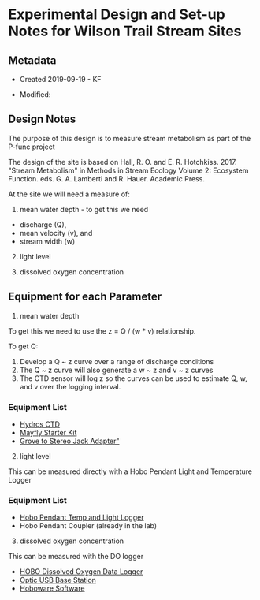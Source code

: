 # Experimental Design and Set-up Notes for Wilson Trail Stream Sites

## Metadata

* Created 2019-09-19 - KF

* Modified:

## Design Notes

The purpose of this design is to measure stream metabolism as part of the P-func project

The design of the site is based on Hall, R. O. and E. R. Hotchkiss. 2017. "Stream Metabolism" in Methods in Stream Ecology Volume 2: Ecosystem Function. eds. G. A. Lamberti and R. Hauer. Academic Press.

At the site we will need a measure of:

1. mean water depth - to get this we need 
  * discharge (Q), 
  * mean velocity (v), and 
  * stream width (w)

2. light level

3. dissolved oxygen concentration

## Equipment for each Parameter

1. mean water depth

To get this we need to use the z = Q / (w * v) relationship.

To get Q:

  1. Develop a Q ~ z curve over a range of discharge conditions
  2. The Q ~ z curve will also generate a w ~ z and v ~ z curves
  3. The CTD sensor will log z so the curves can be used to estimate Q, w, and v over the logging interval.

### Equipment List

* <a href="https://www.metergroup.com/environment/products/hydros-21-water-level-monitoring/">Hydros CTD</a>
* <a href="https://www.amazon.com/dp/B01FCVALDW">Mayfly Starter Kit</a>
* <a href="https://www.amazon.com/Grove-3-5mm-Stereo-Adapter-EnviroDIY/dp/B0725Y7B4B/ref=pd_cp_147_2/135-3478538-7890110?_encoding=UTF8&pd_rd_i=B0725Y7B4B&pd_rd_r=b6b30267-0db6-48c4-a11d-714f0b228bb5&pd_rd_w=sz1Cu&pd_rd_wg=GMLkf&pf_rd_p=ef4dc990-a9ca-4945-ae0b-f8d549198ed6&pf_rd_r=DVFEHWWT2RSCEWCR16QR&psc=1&refRID=DVFEHWWT2RSCEWCR16QR">Grove to Stereo Jack Adapter"</a>

2. light level

This can be measured directly with a Hobo Pendant Light and Temperature Logger

### Equipment List

* <a href="https://www.onsetcomp.com/products/data-loggers/ua-002-64">Hobo Pendant Temp and Light Logger</a>
* Hobo Pendant Coupler (already in the lab)

3. dissolved oxygen concentration

This can be measured with the DO logger

* <a href="https://www.onsetcomp.com/products/data-loggers/u26-001">HOBO Dissolved Oxygen Data Logger</a>
* <a href="https://www.onsetcomp.com/products/communications/base-u-4">Optic USB Base Station</a>
* <a href="https://www.onsetcomp.com/products/communications/base-u-4">Hoboware Software</a>
